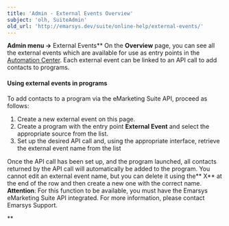 ```yaml
---
title: 'Admin - External Events Overview'
subject: 'olh, SuiteAdmin'
old_url: 'http://emarsys.dev/suite/online-help/external-events/'
---
```


**Admin menu ->** External Events** On the **Overview** page, you can see all the external events which are available for use as entry points in the [Automation Center](/olh/ac-overview.md "Campaigns – Automation Center – Overview"). Each external event can be linked to an API call to add contacts to programs.

#### Using external events in programs

 To add contacts to a program via the eMarketing Suite API, proceed as follows:

1. Create a new external event on this page.
2. Create a program with the entry point **External Event** and select the appropriate source from the list.
3. Set up the desired API call and, using the appropriate interface, retrieve the external event name from the list

 Once the API call has been set up, and the program launched, all contacts returned by the API call will automatically be added to the program. You cannot edit an external event name, but you can delete it using the** X** at the end of the row and then create a new one with the correct name. **Attention**: For this function to be available, you must have the Emarsys eMarketing Suite API integrated. For more information, please contact Emarsys Support.

**
